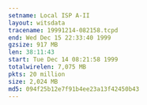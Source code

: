 ```yaml
---
setname: Local ISP A-II
layout: witsdata
tracename: 19991214-082158.tcpd
end: Wed Dec 15 22:33:40 1999
gzsize: 917 MB
len: 38:11:43
start: Tue Dec 14 08:21:58 1999
totalwirelen: 7,075 MB
pkts: 20 million
size: 2,024 MB
md5: 094f25b12e7f91b4ee23a13f42450b43
---
```

